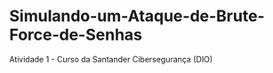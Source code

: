 # Simulando-um-Ataque-de-Brute-Force-de-Senhas
Atividade 1 - Curso da Santander Cibersegurança (DIO)

